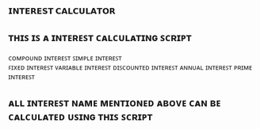 ### 𝗜𝗡𝗧𝗘𝗥𝗘𝗦𝗧 𝗖𝗔𝗟𝗖𝗨𝗟𝗔𝗧𝗢𝗥

## ᴛʜɪꜱ ɪꜱ ᴀ ɪɴᴛᴇʀᴇꜱᴛ ᴄᴀʟᴄᴜʟᴀᴛɪɴɢ ꜱᴄʀɪᴘᴛ 

ᴄᴏᴍᴘᴏᴜɴᴅ ɪɴᴛᴇʀᴇꜱᴛ 
ꜱɪᴍᴘʟᴇ ɪɴᴛᴇʀᴇꜱᴛ  
ꜰɪxᴇᴅ ɪɴᴛᴇʀᴇꜱᴛ 
ᴠᴀʀɪᴀʙʟᴇ ɪɴᴛᴇʀᴇꜱᴛ 
ᴅɪꜱᴄᴏᴜɴᴛᴇᴅ ɪɴᴛᴇʀᴇꜱᴛ 
ᴀɴɴᴜᴀʟ ɪɴᴛᴇʀᴇꜱᴛ 
ᴘʀɪᴍᴇ ɪɴᴛᴇʀᴇꜱᴛ

## ᴀʟʟ ɪɴᴛᴇʀᴇꜱᴛ ɴᴀᴍᴇ ᴍᴇɴᴛɪᴏɴᴇᴅ ᴀʙᴏᴠᴇ ᴄᴀɴ ʙᴇ ᴄᴀʟᴄᴜʟᴀᴛᴇᴅ ᴜꜱɪɴɢ ᴛʜɪꜱ ꜱᴄʀɪᴘᴛ
